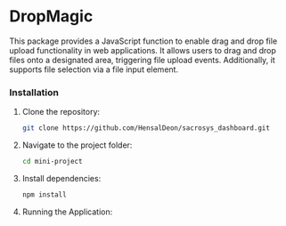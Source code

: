 # DropMagic

This package provides a JavaScript function to enable drag and drop file upload functionality in web applications. It allows users to drag and drop files onto a designated area, triggering file upload events. Additionally, it supports file selection via a file input element.

### Installation
1. Clone the repository:

   ```bash
   git clone https://github.com/HensalDeon/sacrosys_dashboard.git

2. Navigate to the project folder:
   ```bash
   cd mini-project

3. Install dependencies:
   ```bash
   npm install

4. Running the Application:
   ```bash
   